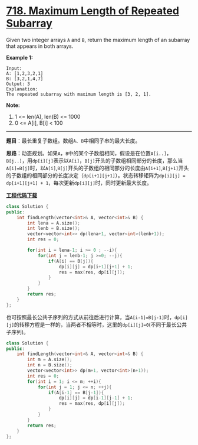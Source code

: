 # [718. Maximum Length of Repeated Subarray](https://leetcode.com/problems/maximum-length-of-repeated-subarray/)

Given two integer arrays `A` and `B`, return the maximum length of an subarray that appears in both arrays.

**Example 1:**

```
Input:
A: [1,2,3,2,1]
B: [3,2,1,4,7]
Output: 3
Explanation:
The repeated subarray with maximum length is [3, 2, 1].
```

**Note:**

1. 1 <= len(A), len(B) <= 1000
2. 0 <= A[i], B[i] < 100

-----

**题目**：最长重复子数组。数组`A`、`B`中相同子串的最大长度。

**思路**：动态规划。如果`A`，`B`中的某个子数组相同，假设是在位置`A[i..]`，`B[j..]`，用`dp[i][j]`表示以`A[i]`，`B[j]`开头的子数组相同部分的长度，那么当`A[i]=B[j]`时，以`A[i]`,`B[j]`开头的子数组的相同部分的长度由`A[i+1]`,`B[j+1]`开头的子数组的相同部分的长度决定（`dp[i+1][j+1]`）。状态转移矩阵为`dp[i][j] = dp[i+1][j+1] + 1`，每次更新`dp[i][j]`时，同时更新最大长度。

[**工程代码下载**](https://github.com/shenkh/leetcode)

```cpp
class Solution {
public:
    int findLength(vector<int>& A, vector<int>& B) {
        int lena = A.size();
        int lenb = B.size();
        vector<vector<int>> dp(lena+1, vector<int>(lenb+1));
        int res = 0;

        for(int i = lena-1; i >= 0 ; --i){
            for(int j = lenb-1; j >=0; --j){
                if(A[i] == B[j]){
                    dp[i][j] = dp[i+1][j+1] + 1;
                    res = max(res, dp[i][j]);
                }
            }
        }
        return res;
    }
};
```

也可按照最长公共子序列的方式从前往后进行计算，当`A[i-1]=B[j-1]`时，`dp[i][j]`的转移方程是一样的，当两者不相等时，这里的`dp[i][j]=0`(不同于最长公共子序列)。

```cpp
class Solution {
public:
    int findLength(vector<int>& A, vector<int>& B) {
        int m = A.size();
        int n = B.size();
        vector<vector<int>> dp(m+1, vector<int>(n+1));
        int res = 0;
        for(int i = 1; i <= m; ++i){
            for(int j = 1; j <= n; ++j){
                if(A[i-1] == B[j-1]){
                    dp[i][j] = dp[i-1][j-1] + 1;
                    res = max(res, dp[i][j]);
                }
            }
        }
        return res;
    }
};
```
